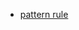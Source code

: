 - [pattern rule](https://www.gnu.org/software/make/manual/html_node/Pattern-Rules.html#Pattern-Rules)

